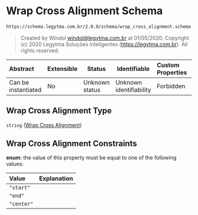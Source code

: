 # Wrap Cross Alignment Schema

```txt
https://schema.legytma.com.br/2.0.0/schema/wrap_cross_alignment.schema.json
```




> Created by Windol [windol@legytma.com.br](mailto:windol@legytma.com.br) at 01/05/2020.
> Copyright (c) 2020 Legytma Soluções Inteligentes (<https://legytma.com.br>). All rights reserved.
>

| Abstract            | Extensible | Status         | Identifiable            | Custom Properties | Additional Properties | Access Restrictions | Defined In                                                                                            |
| :------------------ | ---------- | -------------- | ----------------------- | :---------------- | --------------------- | ------------------- | ----------------------------------------------------------------------------------------------------- |
| Can be instantiated | No         | Unknown status | Unknown identifiability | Forbidden         | Allowed               | none                | [wrap_cross_alignment.schema.json](../schema/wrap_cross_alignment.schema.json) |

## Wrap Cross Alignment Type

`string` ([Wrap Cross Alignment](wrap_cross_alignment.md))

## Wrap Cross Alignment Constraints

**enum**: the value of this property must be equal to one of the following values:

| Value      | Explanation |
| :--------- | ----------- |
| `"start"`  |             |
| `"end"`    |             |
| `"center"` |             |
